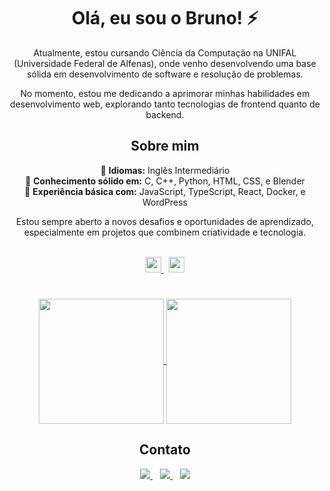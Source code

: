 <div align="center">

# Olá, eu sou o Bruno! ⚡

Atualmente, estou cursando Ciência da Computação na UNIFAL (Universidade Federal de Alfenas), onde venho desenvolvendo uma base sólida em desenvolvimento de software e resolução de problemas.

No momento, estou me dedicando a aprimorar minhas habilidades em desenvolvimento web, explorando tanto tecnologias de frontend quanto de backend.

## Sobre mim

💬 **Idiomas:** Inglês Intermediário  
🧠 **Conhecimento sólido em:** C, C++, Python, HTML, CSS, e Blender  
🔧 **Experiência básica com:** JavaScript, TypeScript, React, Docker, e WordPress

Estou sempre aberto a novos desafios e oportunidades de aprendizado, especialmente em projetos que combinem criatividade e tecnologia.

<br>

<a href="https://github.com/brunomartins009/brunomartins009/tree/main/Certificados/" target="_blank">
  <img src="https://img.shields.io/badge/Certificados-blue" style="height: 25px;" />
</a>
&nbsp;
<a href="https://brunomartins009.github.io/Portfolio/" target="_blank">
  <img src="https://img.shields.io/badge/Portfolio-green" style="height: 25px;" />
</a>

</div>


#
<div align="center">
<a href="https://github.com/anuraghazra/github-readme-stats">
  <img height=200 align="center" src="https://github-readme-stats.vercel.app/api?username=brunomartins009&show_icons=true&theme=radical&include_all_commits=true&count_private=true" />
</a>
<a href="https://github.com/anuraghazra/convoychat">
  <img height=200 align="center" src="https://github-readme-stats.vercel.app/api/top-langs/?username=brunomartins009&layout=donut&theme=radical&hide=php" />
</a>
</div>

<div align="center">
  
## Contato

<a href="https://www.linkedin.com/in/bruno-martins-541a37350" target="_blank">
  <img src="https://img.shields.io/badge/LinkedIn-0A66C2?style=for-the-badge&logo=linkedin&logoColor=white" />
</a>
&nbsp;&nbsp;
<a href="https://www.instagram.com/brunomartins009/" target="_blank">
  <img src="https://img.shields.io/badge/Instagram-E4405F?style=for-the-badge&logo=instagram&logoColor=white" />
</a>
&nbsp;&nbsp;
<a href="mailto:martinscordeiro009@gmail.com" target="_blank">
  <img src="https://img.shields.io/badge/Gmail-D14836?style=for-the-badge&logo=gmail&logoColor=white" />
</a>

</div>


